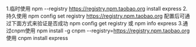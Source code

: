 1.临时使用
npm --registry https://registry.npm.taobao.org install express
2.持久使用
npm config set registry https://registry.npm.taobao.org
配置后可通过下面方式来验证是否成功 
npm config get registry 或 npm info express
3.通过cnpm使用
npm install -g cnpm --registry=https://registry.npm.taobao.org
使用 cnpm install express